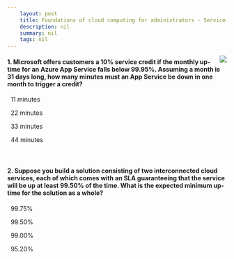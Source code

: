 ```yaml
---
    layout: post
    title: Foundations of cloud computing for administrators - Service-level agreements
    description: nil
    summary: nil
    tags: nil
---
```



 <a target="_blank" href="https://docs.microsoft.com/en-us/learn/modules/cmu-cloud-admin-overview/09-sla/"><i class="fas fa-external-link-alt"></i> </a>
 <img align="right" src="https://docs.microsoft.com/en-us/learn/achievements/cmu-cloud-admin/cloud-admin-overview.svg">
####  1. Microsoft offers customers a 10% service credit if the monthly up-time for an Azure App Service falls below 99.95%. Assuming a month is 31 days long, how many minutes must an App Service be down in one month to trigger a credit?


<i class='far fa-square'></i> &nbsp;&nbsp;11 minutes

<i class='fas fa-check-square' style='color: Dodgerblue;'></i> &nbsp;&nbsp;22 minutes

<i class='far fa-square'></i> &nbsp;&nbsp;33 minutes

<i class='far fa-square'></i> &nbsp;&nbsp;44 minutes
<br />
<br />
<br />

####  2. Suppose you build a solution consisting of two interconnected cloud services, each of which comes with an SLA guaranteeing that the service will be up at least 99.50% of the time. What is the expected minimum up-time for the solution as a whole?


<i class='far fa-square'></i> &nbsp;&nbsp;99.75\%

<i class='far fa-square'></i> &nbsp;&nbsp;99.50\%

<i class='fas fa-check-square' style='color: Dodgerblue;'></i> &nbsp;&nbsp;99.00\%

<i class='far fa-square'></i> &nbsp;&nbsp;95.20\%
<br />
<br />
<br />
